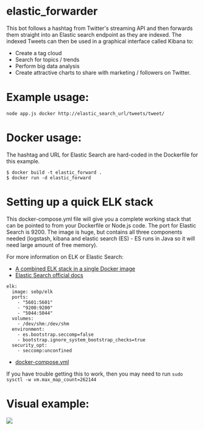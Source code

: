 elastic_forwarder
=================

This bot follows a hashtag from Twitter's streaming API and then forwards them straight into an Elastic search endpoint as they are indexed. The indexed Tweets can then be used in a graphical interface called Kibana to:

* Create a tag cloud
* Search for topics / trends
* Perform big data analysis
* Create attractive charts to share with marketing / followers on Twitter.

Example usage:
=============

```
node app.js docker http://elastic_search_url/tweets/tweet/
```


Docker usage:
=============

The hashtag and URL for Elastic Search are hard-coded in the Dockerfile for this example.

```
$ docker build -t elastic_forward .
$ docker run -d elastic_forward
```

Setting up a quick ELK stack
============================

This docker-compose.yml file will give you a complete working stack that can be pointed to from your Dockerfile or Node.js code. The port for Elastic Search is 9200. The image is huge, but contains all three components needed (logstash, kibana and elastic search (ES) - ES runs in Java so it will need large amount of free memory).

For more information on ELK or Elastic Search:

* [A combined ELK stack in a single Docker image](https://elk-docker.readthedocs.io/#installation)
* [Elastic Search official docs](https://www.elastic.co/guide/en/elasticsearch/reference/1.3/search-search.html)

```
elk:
  image: sebp/elk
  ports:
    - "5601:5601"
    - "9200:9200"
    - "5044:5044"
  volumes:
    - /dev/shm:/dev/shm
  environment:
    - es.bootstrap.seccomp=false
    - bootstrap.ignore_system_bootstrap_checks=true
  security_opt:
    - seccomp:unconfined 
```

* [docker-compose.yml](https://github.com/alexellis/twitter-bots/blob/master/elastic_forwarder/elk/docker-compose.yml)

If you have trouble getting this to work, then you may need to run `sudo sysctl -w vm.max_map_count=262144`

Visual example:
===============

![](https://pbs.twimg.com/media/C0Chj1XWQAEUQQt.jpg)
